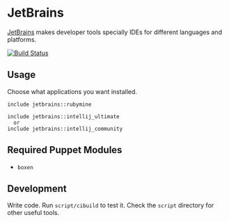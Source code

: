 # JetBrains

[JetBrains](http://www.jetbrains.com/) makes developer tools specially IDEs
for different languages and platforms.

[![Build Status](https://travis-ci.org/mavcunha/puppet-jetbrains.png)](https://travis-ci.org/mavcunha/puppet-jetbrains)

## Usage

Choose what applications you want installed.

```puppet
include jetbrains::rubymine

include jetbrains::intellij_ultimate
  or
include jetbrains::intellij_community
```

## Required Puppet Modules

* `boxen`

## Development

Write code. Run `script/cibuild` to test it. Check the `script`
directory for other useful tools.
